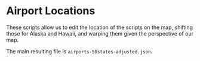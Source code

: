 # Airport Locations

These scripts allow us to edit the location of the scripts on the map, shifting those for Alaska and Hawaii, and warping them given the perspective of our map.

The main resulting file is `airports-50states-adjusted.json`.
